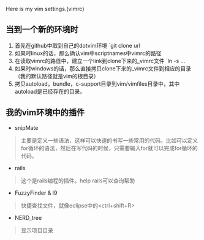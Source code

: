Here is my vim settings.(vimrc)

当到一个新的环境时
---
1. 首先在github中取到自己的dotvim环境
`git clone url
1. 如果时linux的话，那么确认vim中scriptnames中vimrc的路径
1. 在读取vimrc的路径中，建立一个link到clone下来的_vimrc文件
`ln -s ...
1. 如果时windows的话，那么直接拷贝clone下来的_vimrc文件到相应的目录（我的默认路径就是vim的根目录）
1. 拷贝autoload，bundle，c-support目录到vim/vimfiles目录中，其中autoload是已经存在的目录。

我的vim环境中的插件
---
* snipMate
>	主要是定义一些语法，这样可以快速的书写一些常用的代码。比如可以定义for循环的语法，然后在写代码的时候，只需要输入for<tab>就可以完成for循环的代码。
* rails
>	这个是rails编程的插件。help rails可以查询帮助
* FuzzyFinder & l9
>	快捷查找文件，就像eclipse中的<ctrl+shift+R>
* NERD_tree
>	显示项目目录

